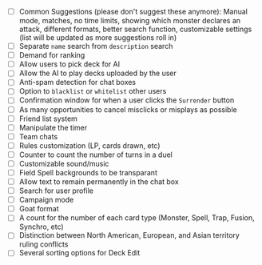 - [ ] Common Suggestions (please don't suggest these anymore): Manual mode, matches, no time limits, showing which monster declares an attack, different formats, better search function, customizable settings (list will be updated as more suggestions roll in)  
- [ ] Separate `name` search from `description` search  
- [ ] Demand for ranking
- [ ] Allow users to pick deck for AI
- [ ] Allow the AI to play decks uploaded by the user
- [ ] Anti-spam detection for chat boxes
- [ ] Option to `blacklist` or `whitelist` other users
- [ ] Confirmation window for when a user clicks the `Surrender` button
- [ ] As many opportunities to cancel misclicks or misplays as possible
- [ ] Friend list system
- [ ] Manipulate the timer
- [ ] Team chats
- [ ] Rules customization (LP, cards drawn, etc)
- [ ] Counter to count the number of turns in a duel
- [ ] Customizable sound/music
- [ ] Field Spell backgrounds to be transparant
- [ ] Allow text to remain permanently in the chat box
- [ ] Search for user profile
- [ ] Campaign mode
- [ ] Goat format
- [ ] A count for the number of each card type (Monster, Spell, Trap, Fusion, Synchro, etc)
- [ ] Distinction between North American, European, and Asian territory ruling conflicts
- [ ] Several sorting options for Deck Edit